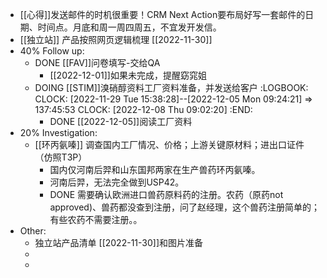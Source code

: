 - [[心得]]发送邮件的时机很重要！CRM Next Action要布局好写一套邮件的日期、时间点。月底和周一周四周五，不宜发开发信。
- [[独立站]] 产品按照网页逻辑梳理 [[2022-11-30]]
- 40% Follow up:
	- DONE [[FAV]]问卷填写-交给QA
		- [[2022-12-01]]如果未完成，提醒窈窕姐
	- DOING [[STIM]]溴硝醇资料工厂资料准备，并发送给客户
	  :LOGBOOK:
	  CLOCK: [2022-11-29 Tue 15:38:28]--[2022-12-05 Mon 09:24:21] =>  137:45:53
	  CLOCK: [2022-12-08 Thu 09:02:20]
	  :END:
		- DONE [[2022-12-05]]阅读工厂资料
- 20% Investigation:
	- [[环丙氨嗪]] 调查国内工厂情况、价格；上游关键原材料；进出口证件（仿照T3P）
		- 国内仅河南后羿和山东国邦两家在生产兽药环丙氨嗪。
		- 河南后羿，无法完全做到USP42。
		- DONE 需要确认欧洲进口兽药原料药的注册。农药（原药not approved)、兽药都没查到注册，问了赵经理，这个兽药注册简单的；有些农药不需要注册。。
- Other:
	- 独立站产品清单 [[2022-11-30]]和图片准备
	-
	-